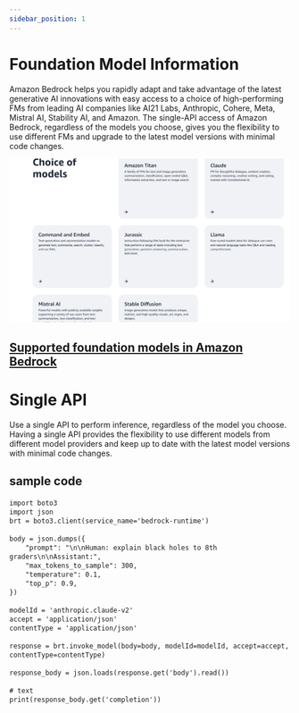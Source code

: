 ```yaml
---
sidebar_position: 1
---
```

# Foundation Model Information 
Amazon Bedrock helps you rapidly adapt and take advantage of the latest generative AI innovations with easy access to a choice of high-performing FMs from leading AI companies like AI21 Labs, Anthropic, Cohere, Meta, Mistral AI, Stability AI, and Amazon. The single-API access of Amazon Bedrock, regardless of the models you choose, gives you the flexibility to use different FMs and upgrade to the latest model versions with minimal code changes.

![model-choice](./img/model_choice.png)

## [Supported foundation models in Amazon Bedrock](https://docs.aws.amazon.com/bedrock/latest/userguide/models-supported.html)


# Single API

Use a single API to perform inference, regardless of the model you choose. Having a single API provides the flexibility to use different models from different model providers and keep up to date with the latest model versions with minimal code changes.

## sample code

```
import boto3
import json
brt = boto3.client(service_name='bedrock-runtime')

body = json.dumps({
    "prompt": "\n\nHuman: explain black holes to 8th graders\n\nAssistant:",
    "max_tokens_to_sample": 300,
    "temperature": 0.1,
    "top_p": 0.9,
})

modelId = 'anthropic.claude-v2'
accept = 'application/json'
contentType = 'application/json'

response = brt.invoke_model(body=body, modelId=modelId, accept=accept, contentType=contentType)

response_body = json.loads(response.get('body').read())

# text
print(response_body.get('completion'))
```